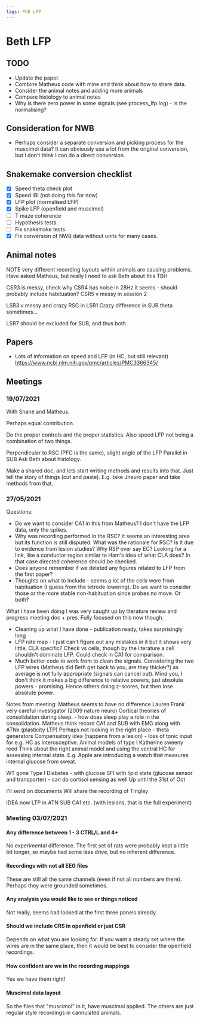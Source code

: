 ```yaml
---
tags: PhD LFP
---
```



# Beth LFP

## TODO

- Update the paper.
- Combine Matheus code with mine and think about how to share data.
- Consider the animal notes and adding more animals
- Compare histology to animal notes
- Why is there zero power in some signals (see process_lfp.log) - is the normalising?

## Consideration for NWB

- Perhaps consider a separate conversion and picking process for the muscimol data? It can obviously use a lot from the original conversion, but I don't think I can do a direct conversion.

## Snakemake conversion checklist

- [x] Speed theta check plot
- [x] Speed IBI (not doing this for now)
- [x] LFP plot (normalised LFP)
- [x] Spike LFP (openfield and muscimol)
- [ ] T maze coherence
- [ ] Hypothesis tests.
- [ ] Fix snakemake tests.
- [x] Fix conversion of NWB data without units for many cases.

## Animal notes

NOTE very different recording layouts within animals are causing problems. Have asked Matheus, but really I need to ask Beth about this TBH

CSR3 is messy, check why
CSR4 has noise in 28Hz it seems - should probably include habituation?
CSR5 v messy in session 2

LSR3 v messy and crazy RSC in LSR1
Crazy difference in SUB theta sometimes…

LSR7 should be excluded for SUB, and thus both

## Papers

- Lots of information on speed and LFP (in HC, but still relevant) https://www.ncbi.nlm.nih.gov/pmc/articles/PMC3366345/

## Meetings

### 19/07/2021

With Shane and Matheus.

Perhaps equal contribution.

Do the proper controls and the proper statistics.
Also speed LFP not being a combination of two things.

Perpendicular to RSC (PFC is the same), slight angle of the LFP
Parallel in SUB
Ask Beth about histology.

Make a shared doc, and lets start writing methods and results into that.
Just tell the story of things (cut and paste).
E.g. take Jneuro paper and take methods from that.

### 27/05/2021

Questions:

- Do we want to consider CA1 in this from Matheus? I don't have the LFP data, only the spikes.
- Why was recording performed in the RSC? It seems an interesting area but its function is still disputed. What was the rationale for RSC? Is it due to evidence from lesion studies? Why RSP over say EC? Looking for a link, like a conductor region similar to Ham's idea of what CLA does? In that case directed coherence should be checked.
- Does anyone remember if we deleted any figures related to LFP from the first paper?
- Thoughts on what to include - seems a lot of the cells were from habituation (I guess from the tetrode lowering). Do we want to consider those or the more stable non-habituation since probes no move. Or both?

What I have been doing
I was very caught up by literature review and progress meeting doc + pres.
Fully focused on this now though.
- Cleaning up what I have done - publication ready, takes surprisingly long
- LFP rate map - I just can't figure out any mistakes in it but it shows very little, CLA specific? Check vs cells, though by the literature a cell shouldn't dominate LFP. Could check in CA1 for comparison.
- Much better code to work from to clean the signals. Considering the two LFP wires (Matheus did Beth get back to you, are they thicker?) as average is not fully appropriate (signals can cancel out). Mind you, I don't think it makes a big difference to relative powers, just absolute powers - promising. Hence others doing z-scores, but then lose absolute power.
	
Notes from meeting:
Matheus seems to have no difference
Lauren Frank very careful investigator (2009 nature neuro)
Cortical theories of consolidation during sleep. - how does sleep play a role in the consolidation.
Matheus think record CA1 and SUB with EMG along with ATNx (plasticity LTP)
Perhaps not looking in the right place - theta generators
Compensatory idea (happens from a lesion) - loss of tonic input for e.g.
HC as interosceptive.
Animal models of type I
Katherine sweeny reed
Think about the right animal model and using the ventral HC for assessing internal state.
E.g. Apple are introducing a watch that measures internal glucose from sweat.

WT gone
Type I Diabetes - with glucose
SFI with lipid state (glucose sensor and transporter) - can do cortisol sensing as well
Up until the 31st of Oct

I'll send on documents
Will share the recording of Tingley

IDEA now LTP in ATN SUB CA1 etc. (with lesions, that is the full experiment)

### Meeting 03/07/2021

#### Any difference between 1 - 3 CTRL/L and 4+
No experimental difference. The first set of rats were probably kept a little bit longer, so maybe had some less drive, but no inherent difference.

#### Recordings with not all EEG files
These are still all the same channels (even if not all numbers are there). Perhaps they were grounded sometimes.

#### Any analysis you would like to see or things noticed
Not really, seems had looked at the first three panels already.

#### Should we include CRS in openfield or just CSR
Depends on what you are looking for. If you want a steady set where the wires are in the same place, then it would be best to consider the openfield recordings.

#### How confident are we in the recording mappings
Yes we have them right!

#### Muscimol data layout
So the files that "muscimol" in it, have muscimol applied. The others are just regular style recordings in cannulated animals.
